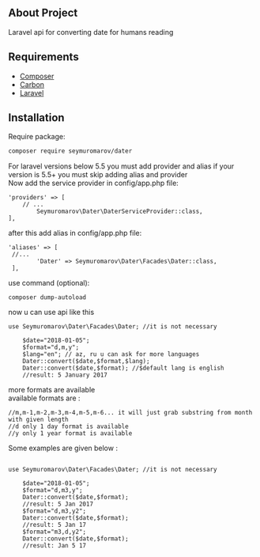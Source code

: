 ## About Project

Laravel api for converting date for humans reading

## Requirements

* [Composer](https://getcomposer.org/)
* [Carbon](https://carbon.nesbot.com/)
* [Laravel](https://laravel.com/)

## Installation

Require package:
``` bash
composer require seymuromarov/dater
```
For laravel versions below 5.5 you must add provider and alias if your version is 5.5+ you must skip adding alias and provider \
Now add the service provider in config/app.php file:
```  
'providers' => [
    // ...
        Seymuromarov\Dater\DaterServiceProvider::class,
],
```

after this add alias in config/app.php file:

``` 
'aliases' => [
 //...
        'Dater' => Seymuromarov\Dater\Facades\Dater::class,
 ],
```

use command (optional): 
``` 
composer dump-autoload
```
now u can use api like this 
```
use Seymuromarov\Dater\Facades\Dater; //it is not necessary
 
    $date="2018-01-05";
    $format="d,m,y"; 
    $lang="en"; // az, ru u can ask for more languages
    Dater::convert($date,$format,$lang); 
    Dater::convert($date,$format); //$default lang is english
    //result: 5 January 2017

```


more formats are available \
available formats are :
```
//m,m-1,m-2,m-3,m-4,m-5,m-6... it will just grab substring from month with given length
//d only 1 day format is available
//y only 1 year format is available

```
Some examples are given below :
```

use Seymuromarov\Dater\Facades\Dater; //it is not necessary

    $date="2018-01-05";
    $format="d,m3,y"; 
    Dater::convert($date,$format);
    //result: 5 Jan 2017
    $format="d,m3,y2"; 
    Dater::convert($date,$format);
    //result: 5 Jan 17
    $format="m3,d,y2"; 
    Dater::convert($date,$format);
    //result: Jan 5 17

```


